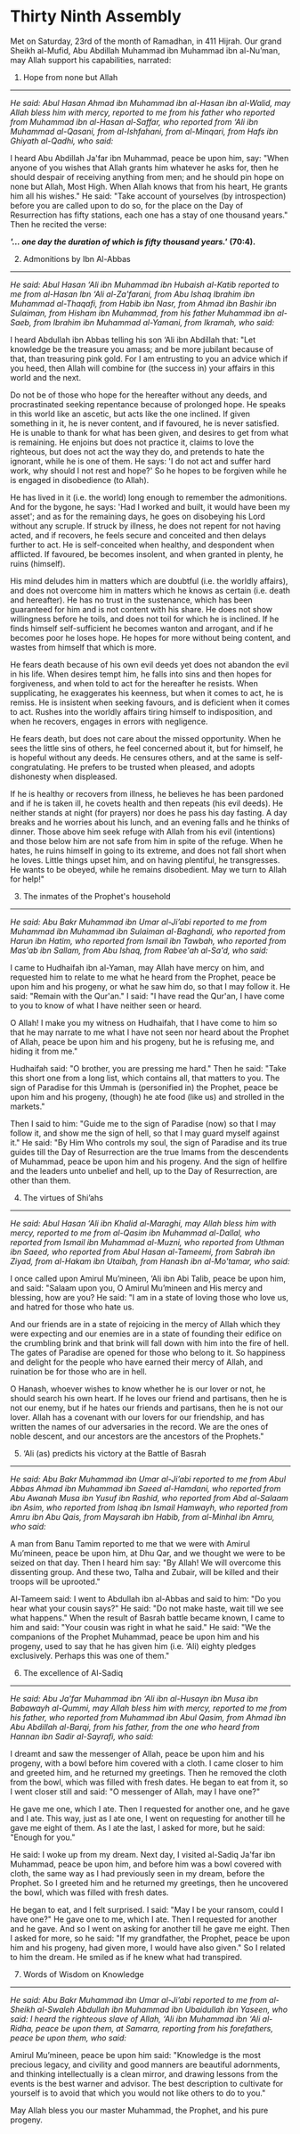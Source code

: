 Thirty Ninth Assembly
=====================

Met on Saturday, 23rd of the month of Ramadhan, in 411 Hijrah. Our grand
Sheikh al-Mufid, Abu Abdillah Muhammad ibn Muhammad ibn al-Nu’man, may
Allah support his capabilities, narrated:

1. Hope from none but Allah
---------------------------

*He said: Abul Hasan Ahmad ibn Muhammad ibn al-Hasan ibn al-Walid, may
Allah bless him with mercy, reported to me from his father who reported
from Muhammad ibn al-Hasan al-Saffar, who reported from ‘Ali ibn
Muhammad al-Qasani, from al-Ishfahani, from al-Minqari, from Hafs ibn
Ghiyath al-Qadhi, who said:*

I heard Abu Abdillah Ja'far ibn Muhammad, peace be upon him, say: "When
anyone of you wishes that Allah grants him whatever he asks for, then he
should despair of receiving anything from men; and he should pin hope on
none but Allah, Most High. When Allah knows that from his heart, He
grants him all his wishes." He said: "Take account of yourselves (by
introspection) before you are called upon to do so, for the place on the
Day of Resurrection has fifty stations, each one has a stay of one
thousand years." Then he recited the verse:

***'... one day the duration of which is fifty thousand years.'***
**(70:4).**

2. Admonitions by Ibn Al-Abbas
------------------------------

*He said: Abul Hasan ‘Ali ibn Muhammad ibn Hubaish al-Katib reported to
me from al-Hasan Ibn ‘Ali al-Za'farani, from Abu Ishaq Ibrahim ibn
Muhammad al-Thaqafi, from Habib ibn Nasr, from Ahmad ibn Bashir ibn
Sulaiman, from Hisham ibn Muhammad, from his father Muhammad ibn
al-Saeb, from Ibrahim ibn Muhammad al-Yamani, from Ikramah, who said:*

I heard Abdullah ibn Abbas telling his son ‘Ali ibn Abdillah that: "Let
knowledge be the treasure you amass; and be more jubilant because of
that, than treasuring pink gold. For I am entrusting to you an advice
which if you heed, then Allah will combine for (the success in) your
affairs in this world and the next.

Do not be of those who hope for the hereafter without any deeds, and
procrastinated seeking repentance because of prolonged hope. He speaks
in this world like an ascetic, but acts like the one inclined. If given
something in it, he is never content, and if favoured, he is never
satisfied. He is unable to thank for what has been given, and desires to
get from what is remaining. He enjoins but does not practice it, claims
to love the righteous, but does not act the way they do, and pretends to
hate the ignorant, while he is one of them. He says: 'I do not act and
suffer hard work, why should I not rest and hope?' So he hopes to be
forgiven while he is engaged in disobedience (to Allah).

He has lived in it (i.e. the world) long enough to remember the
admonitions. And for the bygone, he says: 'Had I worked and built, it
would have been my asset'; and as for the remaining days, he goes on
disobeying his Lord without any scruple. If struck by illness, he does
not repent for not having acted, and if recovers, he feels secure and
conceited and then delays further to act. He is self-conceited when
healthy, and despondent when afflicted. If favoured, be becomes
insolent, and when granted in plenty, he ruins (himself).

His mind deludes him in matters which are doubtful (i.e. the worldly
affairs), and does not overcome him in matters which he knows as certain
(i.e. death and hereafter). He has no trust in the sustenance, which has
been guaranteed for him and is not content with his share. He does not
show willingness before he toils, and does not toil for which he is
inclined. If he finds himself self-sufficient he becomes wanton and
arrogant, and if he becomes poor he loses hope. He hopes for more
without being content, and wastes from himself that which is more.

He fears death because of his own evil deeds yet does not abandon the
evil in his life. When desires tempt him, he falls into sins and then
hopes for forgiveness, and when told to act for the hereafter he
resists. When supplicating, he exaggerates his keenness, but when it
comes to act, he is remiss. He is insistent when seeking favours, and is
deficient when it comes to act. Rushes into the worldly affairs tiring
himself to indisposition, and when he recovers, engages in errors with
negligence.

He fears death, but does not care about the missed opportunity. When he
sees the little sins of others, he feel concerned about it, but for
himself, he is hopeful without any deeds. He censures others, and at the
same is self-congratulating. He prefers to be trusted when pleased, and
adopts dishonesty when displeased.

If he is healthy or recovers from illness, he believes he has been
pardoned and if he is taken ill, he covets health and then repeats (his
evil deeds). He neither stands at night (for prayers) nor does he pass
his day fasting. A day breaks and he worries about his lunch, and an
evening falls and he thinks of dinner. Those above him seek refuge with
Allah from his evil (intentions) and those below him are not safe from
him in spite of the refuge. When he hates, he ruins himself in going to
its extreme, and does not fall short when he loves. Little things upset
him, and on having plentiful, he transgresses. He wants to be obeyed,
while he remains disobedient. May we turn to Allah for help!"

3. The inmates of the Prophet's household
-----------------------------------------

*He said: Abu Bakr Muhammad ibn Umar al-Ji’abi reported to me from
Muhammad ibn Muhammad ibn Sulaiman al-Baghandi, who reported from Harun
ibn Hatim, who reported from Ismail ibn Tawbah, who reported from Mas'ab
ibn Sallam, from Abu Ishaq, from Rabee'ah al-Sa'd, who said:*

I came to Hudhaifah ibn al-Yaman, may Allah have mercy on him, and
requested him to relate to me what he heard from the Prophet, peace be
upon him and his progeny, or what he saw him do, so that I may follow
it. He said: "Remain with the Qur'an." I said: "I have read the Qur'an,
I have come to you to know of what I have neither seen or heard.

O Allah! I make you my witness on Hudhaifah, that I have come to him so
that he may narrate to me what I have not seen nor heard about the
Prophet of Allah, peace be upon him and his progeny, but he is refusing
me, and hiding it from me."

Hudhaifah said: "O brother, you are pressing me hard." Then he said:
"Take this short one from a long list, which contains all, that matters
to you. The sign of Paradise for this Ummah is (personified in) the
Prophet, peace be upon him and his progeny, (though) he ate food (like
us) and strolled in the markets."

Then I said to him: "Guide me to the sign of Paradise (now) so that I
may follow it, and show me the sign of hell, so that I may guard myself
against it." He said: "By Him Who controls my soul, the sign of Paradise
and its true guides till the Day of Resurrection are the true Imams from
the descendents of Muhammad, peace be upon him and his progeny. And the
sign of hellfire and the leaders unto unbelief and hell, up to the Day
of Resurrection, are other than them.

4. The virtues of Shi’ahs
-------------------------

*He said: Abul Hasan ‘Ali ibn Khalid al-Maraghi, may Allah bless him
with mercy, reported to me from al-Qasim ibn Muhammad al-Dallal, who
reported from Ismail ibn Muhammad al-Muzni, who reported from Uthman ibn
Saeed, who reported from Abul Hasan al-Tameemi, from Sabrah ibn Ziyad,
from al-Hakam ibn Utaibah, from Hanash ibn al-Mo'tamar, who said:*

I once called upon Amirul Mu’mineen, ‘Ali ibn Abi Talib, peace be upon
him, and said: "Salaam upon you, O Amirul Mu’mineen and His mercy and
blessing, how are you? He said: "I am in a state of loving those who
love us, and hatred for those who hate us.

And our friends are in a state of rejoicing in the mercy of Allah which
they were expecting and our enemies are in a state of founding their
edifice on the crumbling brink and that brink will fall down with him
into the fire of hell. The gates of Paradise are opened for those who
belong to it. So happiness and delight for the people who have earned
their mercy of Allah, and ruination be for those who are in hell.

O Hanash, whoever wishes to know whether he is our lover or not, he
should search his own heart. If he loves our friend and partisans, then
he is not our enemy, but if he hates our friends and partisans, then he
is not our lover. Allah has a covenant with our lovers for our
friendship, and has written the names of our adversaries in the record.
We are the ones of noble descent, and our ancestors are the ancestors of
the Prophets."

5. ‘Ali (as) predicts his victory at the Battle of Basrah
---------------------------------------------------------

*He said: Abu Bakr Muhammad ibn Umar al-Ji’abi reported to me from Abul
Abbas Ahmad ibn Muhammad ibn Saeed al-Hamdani, who reported from Abu
Awanah Musa ibn Yusuf ibn Rashid, who reported from Abd al-Salaam ibn
Asim, who reported from Ishaq ibn Ismail Hamwayh, who reported from Amru
ibn Abu Qais, from Maysarah ibn Habib, from al-Minhal ibn Amru, who
said:*

A man from Banu Tamim reported to me that we were with Amirul Mu’mineen,
peace be upon him, at Dhu Qar, and we thought we were to be seized on
that day. Then I heard him say: "By Allah! We will overcome this
dissenting group. And these two, Talha and Zubair, will be killed and
their troops will be uprooted."

Al-Tameem said: I went to Abdullah ibn al-Abbas and said to him: "Do you
hear what your cousin says?" He said: "Do not make haste, wait till we
see what happens." When the result of Basrah battle became known, I came
to him and said: "Your cousin was right in what he said." He said: "We
the companions of the Prophet Muhammad, peace be upon him and his
progeny, used to say that he has given him (i.e. ‘Ali) eighty pledges
exclusively. Perhaps this was one of them."

6. The excellence of Al-Sadiq
-----------------------------

*He said: Abu Ja'far Muhammad ibn ‘Ali ibn al-Husayn ibn Musa ibn
Babawayh al-Qummi, may Allah bless him with mercy, reported to me from
his father, who reported from Muhammad ibn Abul Qasim, from Ahmad ibn
Abu Abdillah al-Barqi, from his father, from the one who heard from
Hannan ibn Sadir al-Sayrafi, who said:*

I dreamt and saw the messenger of Allah, peace be upon him and his
progeny, with a bowl before him covered with a cloth. I came closer to
him and greeted him, and he returned my greetings. Then he removed the
cloth from the bowl, which was filled with fresh dates. He began to eat
from it, so I went closer still and said: "O messenger of Allah, may I
have one?"

He gave me one, which I ate. Then I requested for another one, and he
gave and I ate. This way, just as I ate one, I went on requesting for
another till he gave me eight of them. As I ate the last, I asked for
more, but he said: "Enough for you."

He said: I woke up from my dream. Next day, I visited al-Sadiq Ja'far
ibn Muhammad, peace be upon him, and before him was a bowl covered with
cloth, the same way as I had previously seen in my dream, before the
Prophet. So I greeted him and he returned my greetings, then he
uncovered the bowl, which was filled with fresh dates.

He began to eat, and I felt surprised. I said: "May I be your ransom,
could I have one?" He gave one to me, which I ate. Then I requested for
another and he gave. And so I went on asking for another till he gave me
eight. Then I asked for more, so he said: "If my grandfather, the
Prophet, peace be upon him and his progeny, had given more, I would have
also given." So I related to him the dream. He smiled as if he knew what
had transpired.

7. Words of Wisdom on Knowledge
-------------------------------

*He said: Abu Bakr Muhammad ibn Umar al-Ji’abi reported to me from
al-Sheikh al-Swaleh Abdullah ibn Muhammad ibn Ubaidullah ibn Yaseen, who
said: I heard the righteous slave of Allah, ‘Ali ibn Muhammad ibn ‘Ali
al-Ridha, peace be upon them, at Samarra, reporting from his
forefathers, peace be upon them, who said:*

Amirul Mu’mineen, peace be upon him said: "Knowledge is the most
precious legacy, and civility and good manners are beautiful adornments,
and thinking intellectually is a clean mirror, and drawing lessons from
the events is the best warner and advisor. The best description to
cultivate for yourself is to avoid that which you would not like others
to do to you."

May Allah bless you our master Muhammad, the Prophet, and his pure
progeny.


